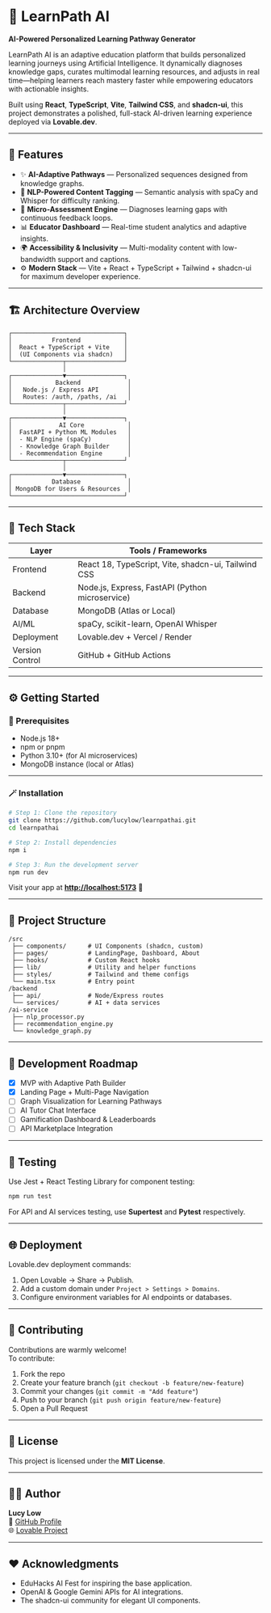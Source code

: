 

# 🧭 LearnPath AI

**AI-Powered Personalized Learning Pathway Generator**

LearnPath AI is an adaptive education platform that builds personalized learning journeys using Artificial Intelligence. It dynamically diagnoses knowledge gaps, curates multimodal learning resources, and adjusts in real time—helping learners reach mastery faster while empowering educators with actionable insights.

Built using **React**, **TypeScript**, **Vite**, **Tailwind CSS**, and **shadcn-ui**, this project demonstrates a polished, full-stack AI-driven learning experience deployed via **Lovable.dev**.

***

## 🚀 Features

- ✨ **AI-Adaptive Pathways** — Personalized sequences designed from knowledge graphs.  
- 🧠 **NLP-Powered Content Tagging** — Semantic analysis with spaCy and Whisper for difficulty ranking.  
- 🎯 **Micro-Assessment Engine** — Diagnoses learning gaps with continuous feedback loops.  
- 📊 **Educator Dashboard** — Real-time student analytics and adaptive insights.  
- 🌍 **Accessibility & Inclusivity** — Multi-modality content with low-bandwidth support and captions.  
- ⚙️ **Modern Stack** — Vite + React + TypeScript + Tailwind + shadcn-ui for maximum developer experience.  

***

## 🏗️ Architecture Overview

```
┌───────────────────────────────┐
│           Frontend            │
│  React + TypeScript + Vite    │
│  (UI Components via shadcn)   │
└──────────────┬────────────────┘
               │
┌──────────────▼────────────────┐
│            Backend             │
│   Node.js / Express API        │
│   Routes: /auth, /paths, /ai   │
└──────────────┬────────────────┘
               │
┌──────────────▼────────────────┐
│             AI Core            │
│  FastAPI + Python ML Modules   │
│  - NLP Engine (spaCy)          │
│  - Knowledge Graph Builder     │
│  - Recommendation Engine       │
└──────────────┬────────────────┘
               │
┌──────────────▼────────────────┐
│           Database             │
│ MongoDB for Users & Resources  │
└───────────────────────────────┘
```

***

## 🧩 Tech Stack

| Layer | Tools / Frameworks |
|-------|----------------------|
| Frontend | React 18, TypeScript, Vite, shadcn-ui, Tailwind CSS |
| Backend | Node.js, Express, FastAPI (Python microservice) |
| Database | MongoDB (Atlas or Local) |
| AI/ML | spaCy, scikit-learn, OpenAI Whisper |
| Deployment | Lovable.dev + Vercel / Render |
| Version Control | GitHub + GitHub Actions |

***

## ⚙️ Getting Started

### 🧰 Prerequisites
- Node.js 18+  
- npm or pnpm  
- Python 3.10+ (for AI microservices)  
- MongoDB instance (local or Atlas)

***

### 🪄 Installation

```bash
# Step 1: Clone the repository
git clone https://github.com/lucylow/learnpathai.git
cd learnpathai

# Step 2: Install dependencies
npm i

# Step 3: Run the development server
npm run dev
```

Visit your app at **[http://localhost:5173](http://localhost:5173)** 🎨

***

## 🧠 Project Structure

```
/src
 ├── components/      # UI Components (shadcn, custom)
 ├── pages/           # LandingPage, Dashboard, About
 ├── hooks/           # Custom React hooks
 ├── lib/             # Utility and helper functions
 ├── styles/          # Tailwind and theme configs
 └── main.tsx         # Entry point
/backend
 ├── api/             # Node/Express routes
 └── services/        # AI + data services
/ai-service
 ├── nlp_processor.py
 ├── recommendation_engine.py
 └── knowledge_graph.py
```

***

## 🌟 Development Roadmap

- [x] MVP with Adaptive Path Builder  
- [x] Landing Page + Multi-Page Navigation  
- [ ] Graph Visualization for Learning Pathways  
- [ ] AI Tutor Chat Interface  
- [ ] Gamification Dashboard & Leaderboards  
- [ ] API Marketplace Integration  

***

## 🧪 Testing

Use Jest + React Testing Library for component testing:

```bash
npm run test
```

For API and AI services testing, use **Supertest** and **Pytest** respectively.

***

## 🌐 Deployment

Lovable.dev deployment commands:

1. Open Lovable → Share → Publish.  
2. Add a custom domain under `Project > Settings > Domains`.  
3. Configure environment variables for AI endpoints or databases.

***

## 🧭 Contributing

Contributions are warmly welcome!  
To contribute:

1. Fork the repo  
2. Create your feature branch (`git checkout -b feature/new-feature`)  
3. Commit your changes (`git commit -m "Add feature"`)  
4. Push to your branch (`git push origin feature/new-feature`)  
5. Open a Pull Request

***

## 🪪 License

This project is licensed under the **MIT License**.

***

## 👩‍💻 Author

**Lucy Low**  
🔗 [GitHub Profile](https://github.com/lucylow)  
🌐 [Lovable Project](https://lovable.dev/projects/67555a14-df22-4a19-9542-240343a586ff)

***

## ❤️ Acknowledgments

- EduHacks AI Fest for inspiring the base application.  
- OpenAI & Google Gemini APIs for AI integrations.  
- The shadcn-ui community for elegant UI components.  
